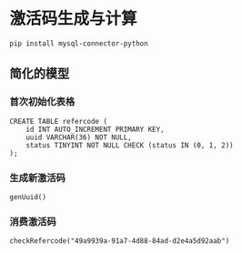 # 激活码生成与计算

```
pip install mysql-connector-python
```

## 简化的模型

### 首次初始化表格
```
CREATE TABLE refercode (
    id INT AUTO_INCREMENT PRIMARY KEY,
    uuid VARCHAR(36) NOT NULL,
    status TINYINT NOT NULL CHECK (status IN (0, 1, 2))
);
```
### 生成新激活码
```
genUuid()
```

### 消费激活码
```
checkRefercode("49a9939a-91a7-4d88-84ad-d2e4a5d92aab")
```

